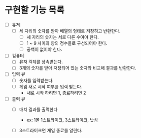 # 구현할 기능 목록
- [ ] 유저
  - [ ] 세 자리의 숫자를 받아 배열의 형태로 저장하고 반환한다.
    - [ ] 세 자리의 숫자는 서로 다른 수여야 한다.
    - [ ] 1 ~ 9 사이의 양의 정수들로 구성되어야 한다.
    - [ ] 공백이 없어야 한다.
- [ ] 컴퓨터
  - [ ] 유저 객체를 상속받는다.
  - [ ] 3개의 숫자를 받아 저장되어 있는 숫자와 비교해 결과를 반환한다.
- [ ] 입력 뷰
  - [ ] 숫자를 입력받는다.
  - [ ] 게임 새로 시작 여부를 입력 받는다.
    - 새로 시작 하려면 1, 종료하려면 2
- [ ] 출력 뷰
  - [ ] 매치 결과를 출력한다 
    - ex: 1볼 1스트라이크, 3스트라이크, 낫싱
  - [ ] 3스트라이크면 게임 종료를 알린다.
  
